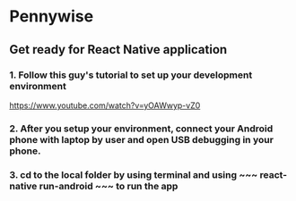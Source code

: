 # Pennywise

## Get ready for React Native application
### 1. Follow this guy's tutorial to set up your development environment
  https://www.youtube.com/watch?v=yOAWwyp-vZ0
### 2. After you setup your environment, connect your Android phone with laptop by user and open USB debugging in your phone.
### 3. cd to the local folder by using terminal and using ~~~ react-native run-android ~~~ to run the app
